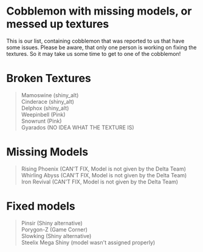 # Cobblemon with missing models, or messed up textures
This is our list, containing cobblemon that was reported to us that have some issues.
Please be aware, that only one person is working on fixing the textures. So it may take us some time to get to one of the cobblemon!

# Broken Textures
> Mamoswine (shiny_alt)<br>
> Cinderace (shiny_alt)<br>
> Delphox (shiny_alt)<br>
> Weepinbell (Pink)<br>
> Snowrunt (Pink)<br>
> Gyarados (NO IDEA WHAT THE TEXTURE IS)<br>

# Missing Models
> Rising Phoenix (CAN'T FIX, Model is not given by the Delta Team)<br>
> Whirling Abyss (CAN'T FIX, Model is not given by the Delta Team)<br>
> Iron Revival (CAN'T FIX, Model is not given by the Delta Team)<br>

# Fixed models
> Pinsir (Shiny alternative)<br>
> Porygon-Z (Game Corner)<br>
> Slowking (Shiny alternative)<br>
> Steelix Mega Shiny (model wasn't assigned properly)<br>
